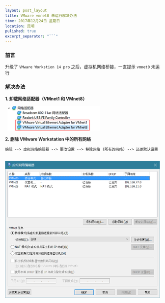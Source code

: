 ```yaml
---
layout: post_layout
title: VMware vmnet0 未运行解决办法
time: 2017年12月24日 星期日
location: 昆明
pulished: true
excerpt_separator: "```"
---
```


### 前言

升级了 `VMware Workstion 14 pro` 之后，虚拟机网络桥接，一直提示 `vmnet0` 未运行

### 解决办法

**1. 卸载网络适配器（VMnet1 和 VMnet8）**

&nbsp;
<img src="/assets/post_pictures/delete_network_dev.png" width="300">
&nbsp;

**2. 删除 VMware Workstation 中的所有网络**

   `编辑 --> 虚拟网络编辑器 --> 更改设置 --> 移除网络 (所有的网络) --> 还原默认设置`

&nbsp;
<img src="/assets/post_pictures/VMware_network_success.png" width="600">
&nbsp;

